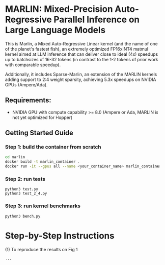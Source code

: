 # MARLIN: Mixed-Precision Auto-Regressive Parallel Inference on Large Language Models
This is Marlin, a Mixed Auto-Regressive Linear kernel (and the name of one of the planet's fastest fish), an extremely optimized FP16xINT4 matmul kernel aimed at LLM inference that can deliver close to ideal (4x) speedups up to batchsizes of 16-32 tokens (in contrast to the 1-2 tokens of prior work with comparable speedup).

Additionally, it includes Sparse-Marlin, an extension of the MARLIN kernels adding support to 2:4 weight sparsity, achieving 5.3x speedups on NVIDIA GPUs (Ampere/Ada).

## Requirements:

* NVIDIA GPU with compute capability >= 8.0 (Ampere or Ada, MARLIN is not yet optimized for Hopper)

## Getting Started Guide

### Step 1: build the container from scratch

```bash
cd marlin
docker build -t marlin_container .
docker run -it --gpus all --name <your_container_name> marlin_container
```

### Step 2: run tests

```
python3 test.py
python3 test_2_4.py
```

### Step 3: run kernel benchmarks

```
python3 bench.py
```

# Step-by-Step Instructions

(1) To reproduce the results on Fig 1

```
...
```